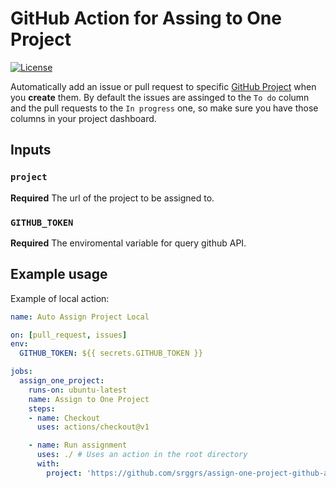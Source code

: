 # GitHub Action for Assing to One Project

[![License](https://img.shields.io/github/license/srggrs/assign-one-project-github-action.svg?style=flat-square)][license]

[license]: https://github.com/srggrs/assign-one-project-github-action/blob/master/LICENSE

Automatically add an issue or pull request to specific [GitHub Project](https://help.github.com/articles/about-project-boards/) when you __create__ them. By default the issues are assinged to the `To do` column and the pull requests to the `In progress` one, so make sure you have those columns in your project dashboard.

## Inputs

### `project`

**Required** The url of the project to be assigned to.

### `GITHUB_TOKEN`

**Required** The enviromental variable for query github API.

## Example usage

Example of local action:

```yaml
name: Auto Assign Project Local

on: [pull_request, issues]
env:
  GITHUB_TOKEN: ${{ secrets.GITHUB_TOKEN }}

jobs:
  assign_one_project:
    runs-on: ubuntu-latest
    name: Assign to One Project
    steps:
    - name: Checkout
      uses: actions/checkout@v1

    - name: Run assignment
      uses: ./ # Uses an action in the root directory
      with:
        project: 'https://github.com/srggrs/assign-one-project-github-action/projects/2'
```
